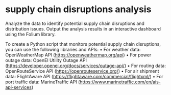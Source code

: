 # supply chain disruptions analysis
Analyze the data to identify potential supply chain disruptions and distribution issues. Output the analysis results in an interactive dashboard using the Folium library.

To create a Python script that monitors potential supply chain disruptions, you can use the following libraries and APIs:
•	For weather data: OpenWeatherMap API (https://openweathermap.org/api)
•	For power outage data: OpenEI Utility Outage API (https://developer.openei.org/docs/services/outage-api/)
•	For routing data: OpenRouteService API (https://openrouteservice.org/)
•	For air shipment data: FlightAware API (https://flightaware.com/commercial/flightxml/)
•	For port traffic data: MarineTraffic API (https://www.marinetraffic.com/en/ais-api-services)
